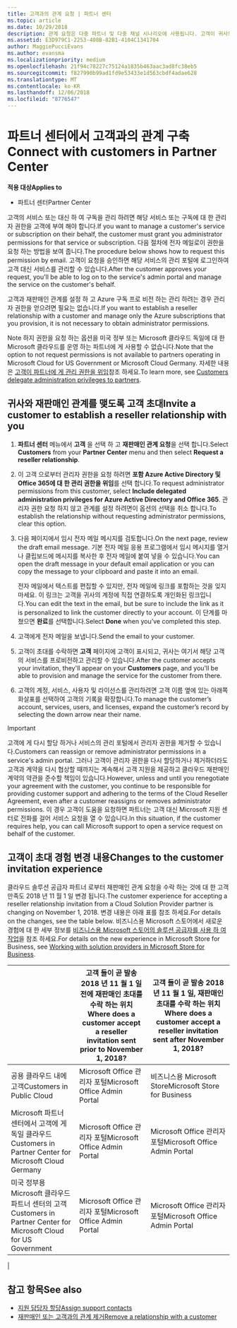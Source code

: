 ```yaml
---
title: 고객과의 관계 요청 | 파트너 센터
ms.topic: article
ms.date: 10/29/2018
description: 관계 요청은 다중 파트너 및 다중 채널 시나리오에 사용됩니다. 고객이 귀사의 위임된 관리자 권한을 제거했기 때문에 귀사에서 프로비전 또는 지원을 제공하려면 위임된 관리자 권한을 복원해야 하는 경우에도 유용합니다.
ms.assetid: E3D979C1-2253-408B-82B1-4104C1341704
author: MaggiePucciEvans
ms.author: evansma
ms.localizationpriority: medium
ms.openlocfilehash: 21f94c78227c75124a1835b463aac3ad8fc38eb5
ms.sourcegitcommit: f827990b99ad1fd9e53433e1d563cbdf4adae628
ms.translationtype: MT
ms.contentlocale: ko-KR
ms.lasthandoff: 12/06/2018
ms.locfileid: "8776547"
---
```

# <a name="connect-with-customers-in-partner-center"></a><span data-ttu-id="afe32-104">파트너 센터에서 고객과의 관계 구축</span><span class="sxs-lookup"><span data-stu-id="afe32-104">Connect with customers in Partner Center</span></span>

**<span data-ttu-id="afe32-105">적용 대상</span><span class="sxs-lookup"><span data-stu-id="afe32-105">Applies to</span></span>**

-  <span data-ttu-id="afe32-106">파트너 센터</span><span class="sxs-lookup"><span data-stu-id="afe32-106">Partner Center</span></span>

<span data-ttu-id="afe32-107">고객의 서비스 또는 대신 하 여 구독을 관리 하려면 해당 서비스 또는 구독에 대 한 관리자 권한을 고객에 부여 해야 합니다.</span><span class="sxs-lookup"><span data-stu-id="afe32-107">If you want to manage a customer's service or subscription on their behalf, the customer must grant you administrator permissions for that service or subscription.</span></span> <span data-ttu-id="afe32-108">다음 절차에 전자 메일로이 권한을 요청 하는 방법을 보여 줍니다.</span><span class="sxs-lookup"><span data-stu-id="afe32-108">The procedure below shows how to request this permission by email.</span></span> <span data-ttu-id="afe32-109">고객이 요청을 승인하면 해당 서비스의 관리 포털에 로그인하여 고객 대신 서비스를 관리할 수 있습니다.</span><span class="sxs-lookup"><span data-stu-id="afe32-109">After the customer approves your request, you'll be able to log on to the service's admin portal and manage the service on the customer's behalf.</span></span>

<span data-ttu-id="afe32-110">고객과 재판매인 관계를 설정 하 고 Azure 구독 프로 비전 하는 관리 하려는 경우 관리자 권한을 얻으려면 필요는 없습니다.</span><span class="sxs-lookup"><span data-stu-id="afe32-110">If you want to establish a reseller relationship with a customer and manage only the Azure subscriptions that you provision, it is not necessary to obtain administrator permissions.</span></span>

<span data-ttu-id="afe32-111">Note 하지 권한을 요청 하는 옵션을 미국 정부 또는 Microsoft 클라우드 독일에 대 한 Microsoft 클라우드를 운영 하는 파트너에 게 사용할 수 없습니다.</span><span class="sxs-lookup"><span data-stu-id="afe32-111">Note that the option to not request permissions is not available to partners operating in Microsoft Cloud for US Government or Microsoft Cloud Germany.</span></span> <span data-ttu-id="afe32-112">자세한 내용은 [고객이 파트너에 게 관리 권한을 위임](https://docs.microsoft.com/en-us/partner-center/customers_revoke_admin_privileges)참조 하세요.</span><span class="sxs-lookup"><span data-stu-id="afe32-112">To learn more, see [Customers delegate administration privileges to partners](https://docs.microsoft.com/en-us/partner-center/customers_revoke_admin_privileges).</span></span>


## <a name="invite-a-customer-to-establish-a-reseller-relationship-with-you"></a><span data-ttu-id="afe32-113">귀사와 재판매인 관계를 맺도록 고객 초대</span><span class="sxs-lookup"><span data-stu-id="afe32-113">Invite a customer to establish a reseller relationship with you</span></span>

1.  <span data-ttu-id="afe32-114">**파트너 센터** 메뉴에서 **고객** 을 선택 하 고 **재판매인 관계 요청**을 선택 합니다.</span><span class="sxs-lookup"><span data-stu-id="afe32-114">Select **Customers** from your **Partner Center** menu and then select **Request a reseller relationship**.</span></span>

2.  <span data-ttu-id="afe32-115">이 고객 으로부터 관리자 권한을 요청 하려면 **포함 Azure Active Directory 및 Office 365에 대 한 관리 권한을 위임**를 선택 합니다.</span><span class="sxs-lookup"><span data-stu-id="afe32-115">To request administrator permissions from this customer, select **Include delegated administration privileges for Azure Active Directory and Office 365**.</span></span> <span data-ttu-id="afe32-116">관리자 권한 요청 하지 않고 관계를 설정 하려면이 옵션의 선택을 취소 합니다.</span><span class="sxs-lookup"><span data-stu-id="afe32-116">To establish the relationship without requesting administrator permissions, clear this option.</span></span> 

3.  <span data-ttu-id="afe32-117">다음 페이지에서 임시 전자 메일 메시지를 검토합니다.</span><span class="sxs-lookup"><span data-stu-id="afe32-117">On the next page, review the draft email message.</span></span> <span data-ttu-id="afe32-118">기본 전자 메일 응용 프로그램에서 임시 메시지를 열거나 클립보드에 메시지를 복사한 후 전자 메일에 붙여 넣을 수 있습니다.</span><span class="sxs-lookup"><span data-stu-id="afe32-118">You can open the draft message in your default email application or you can copy the message to your clipboard and paste it into an email.</span></span> 

    <span data-ttu-id="afe32-119">전자 메일에서 텍스트를 편집할 수 있지만, 전자 메일에 링크를 포함하는 것을 잊지 마세요. 이 링크는 고객을 귀사의 계정에 직접 연결하도록 개인화된 링크입니다.</span><span class="sxs-lookup"><span data-stu-id="afe32-119">You can edit the text in the email, but be sure to include the link as it is personalized to link the customer directly to your account.</span></span> <span data-ttu-id="afe32-120">이 단계를 마쳤으면 **완료**를 선택합니다.</span><span class="sxs-lookup"><span data-stu-id="afe32-120">Select **Done** when you’ve completed this step.</span></span>

3.  <span data-ttu-id="afe32-121">고객에게 전자 메일을 보냅니다.</span><span class="sxs-lookup"><span data-stu-id="afe32-121">Send the email to your customer.</span></span>

5.  <span data-ttu-id="afe32-122">고객이 초대를 수락하면 **고객** 페이지에 고객이 표시되고, 귀사는 여기서 해당 고객의 서비스를 프로비전하고 관리할 수 있습니다.</span><span class="sxs-lookup"><span data-stu-id="afe32-122">After the customer accepts your invitation, they'll appear on your **Customers** page, and you'll be able to provision and manage the service for the customer from there.</span></span>

 
6.  <span data-ttu-id="afe32-123">고객의 계정, 서비스, 사용자 및 라이선스를 관리하려면 고객 이름 옆에 있는 아래쪽 화살표를 선택하여 고객의 기록을 확장합니다.</span><span class="sxs-lookup"><span data-stu-id="afe32-123">To manage the customer’s account, services, users, and licenses, expand the customer’s record by selecting the down arrow near their name.</span></span>


> [!IMPORTANT]  
> <span data-ttu-id="afe32-124">고객에 게 다시 할당 하거나 서비스의 관리 포털에서 관리자 권한을 제거할 수 있습니다.</span><span class="sxs-lookup"><span data-stu-id="afe32-124">Customers can reassign or remove administrator permissions in a service's admin portal.</span></span> <span data-ttu-id="afe32-125">그러나 고객이 관리자 권한을 다시 할당하거나 제거하더라도 고객과 계약을 다시 협상할 때까지는 계속해서 고객 지원을 제공하고 클라우드 재판매인 계약의 약관을 준수할 책임이 있습니다.</span><span class="sxs-lookup"><span data-stu-id="afe32-125">However, unless and until you renegotiate your agreement with the customer, you continue to be responsible for providing customer support and adhering to the terms of the Cloud Reseller Agreement, even after a customer reassigns or removes administrator permissions.</span></span> <span data-ttu-id="afe32-126">이 경우 고객이 도움을 요청하면 파트너는 고객 대신 Microsoft 지원 센터로 전화를 걸어 서비스 요청을 열 수 있습니다.</span><span class="sxs-lookup"><span data-stu-id="afe32-126">In this situation, if the customer requires help, you can call Microsoft support to open a service request on behalf of the customer.</span></span>

## <a name="changes-to-the-customer-invitation-experience"></a><span data-ttu-id="afe32-127">고객이 초대 경험 변경 내용</span><span class="sxs-lookup"><span data-stu-id="afe32-127">Changes to the customer invitation experience</span></span>

<span data-ttu-id="afe32-128">클라우드 솔루션 공급자 파트너 로부터 재판매인 관계 요청을 수락 하는 것에 대 한 고객 만족도 2018 년 11 월 1 일 변경 됩니다.</span><span class="sxs-lookup"><span data-stu-id="afe32-128">The customer experience for accepting a reseller relationship invitation from a Cloud Solution Provider partner is changing on November 1, 2018.</span></span> <span data-ttu-id="afe32-129">변경 내용은 아래 표를 참조 하세요.</span><span class="sxs-lookup"><span data-stu-id="afe32-129">For details on the changes, see the table below.</span></span> <span data-ttu-id="afe32-130">비즈니스용 Microsoft 스토어에서 새로운 경험에 대 한 세부 정보를 [비즈니스용 Microsoft 스토어의 솔루션 공급자를 사용 하 여 작업](https://docs.microsoft.com/en-us/microsoft-store/work-with-partner-microsoft-store-business)을 참조 하세요.</span><span class="sxs-lookup"><span data-stu-id="afe32-130">For details on the new experience in Microsoft Store for Business, see [Working with solution providers in Microsoft Store for Business](https://docs.microsoft.com/en-us/microsoft-store/work-with-partner-microsoft-store-business).</span></span>

|  | <span data-ttu-id="afe32-131">고객 들이 곧 발송 2018 년 11 월 1 일 전에 재판매인 초대를 수락 하는 위치</span><span class="sxs-lookup"><span data-stu-id="afe32-131">Where does a customer accept a reseller invitation sent prior to November 1, 2018?</span></span> | <span data-ttu-id="afe32-132">고객 들이 곧 발송 2018 년 11 월 1 일, 재판매인 초대를 수락 하는 위치</span><span class="sxs-lookup"><span data-stu-id="afe32-132">Where does a customer accept a reseller invitation sent after November 1, 2018?</span></span> |
|---------|---------|---------
| <span data-ttu-id="afe32-133">공용 클라우드 내에 고객</span><span class="sxs-lookup"><span data-stu-id="afe32-133">Customers in Public Cloud</span></span> | <span data-ttu-id="afe32-134">Microsoft Office 관리자 포털</span><span class="sxs-lookup"><span data-stu-id="afe32-134">Microsoft Office Admin Portal</span></span> | <span data-ttu-id="afe32-135">비즈니스용 Microsoft Store</span><span class="sxs-lookup"><span data-stu-id="afe32-135">Microsoft Store for Business</span></span> |
| <span data-ttu-id="afe32-136">Microsoft 파트너 센터에서 고객에 게 독일 클라우드</span><span class="sxs-lookup"><span data-stu-id="afe32-136">Customers in Partner Center for Microsoft Cloud Germany</span></span> | <span data-ttu-id="afe32-137">Microsoft Office 관리자 포털</span><span class="sxs-lookup"><span data-stu-id="afe32-137">Microsoft Office Admin Portal</span></span> | <span data-ttu-id="afe32-138">Microsoft Office 관리자 포털</span><span class="sxs-lookup"><span data-stu-id="afe32-138">Microsoft Office Admin Portal</span></span> |
| <span data-ttu-id="afe32-139">미국 정부용 Microsoft 클라우드 파트너 센터의 고객</span><span class="sxs-lookup"><span data-stu-id="afe32-139">Customers in Partner Center for Microsoft Cloud for US Government</span></span> | <span data-ttu-id="afe32-140">Microsoft Office 관리자 포털</span><span class="sxs-lookup"><span data-stu-id="afe32-140">Microsoft Office Admin Portal</span></span> | <span data-ttu-id="afe32-141">Microsoft Office 관리자 포털</span><span class="sxs-lookup"><span data-stu-id="afe32-141">Microsoft Office Admin Portal</span></span> |
|

## <a name="see-also"></a><span data-ttu-id="afe32-142">참고 항목</span><span class="sxs-lookup"><span data-stu-id="afe32-142">See also</span></span>

- [<span data-ttu-id="afe32-143">지원 담당자 할당</span><span class="sxs-lookup"><span data-stu-id="afe32-143">Assign support contacts</span></span>](assign-support-contacts.md)
- [<span data-ttu-id="afe32-144">재판매인 또는 고객과의 관계 제거</span><span class="sxs-lookup"><span data-stu-id="afe32-144">Remove a relationship with a customer</span></span>](remove-a-relationship.md)